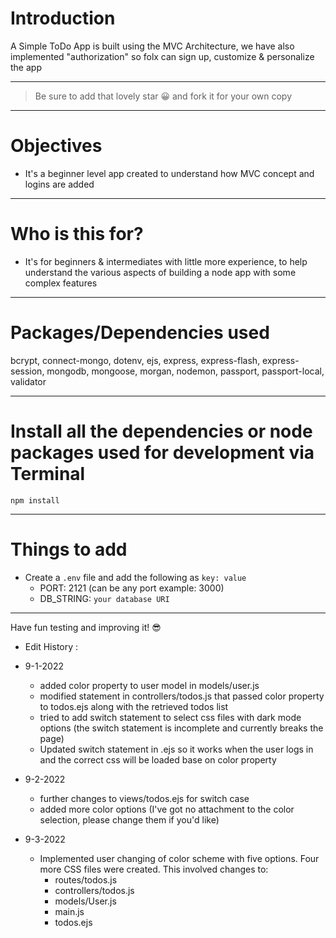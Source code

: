 # Introduction

A Simple ToDo App is built using the MVC Architecture, we have also implemented "authorization" so folx can sign up, customize & personalize the app 

---

> Be sure to add that lovely star 😀 and fork it for your own copy

---

# Objectives

- It's a beginner level app created to understand how MVC concept and logins are added

---

# Who is this for? 

- It's for beginners & intermediates with little more experience, to help understand the various aspects of building a node app with some complex features

---

# Packages/Dependencies used 

bcrypt, connect-mongo, dotenv, ejs, express, express-flash, express-session, mongodb, mongoose, morgan, nodemon, passport, passport-local, validator

---

# Install all the dependencies or node packages used for development via Terminal

`npm install` 

---

# Things to add

- Create a `.env` file and add the following as `key: value` 
  - PORT: 2121 (can be any port example: 3000) 
  - DB_STRING: `your database URI` 
 ---
 
 Have fun testing and improving it! 😎


- Edit History :
- 9-1-2022
  - added color property to user model in models/user.js
  - modified statement in controllers/todos.js that passed color property to todos.ejs along with the retrieved todos list
  - tried to add switch statement to select css files with dark mode options (the switch statement is incomplete and currently breaks the page)
  - Updated switch statement in .ejs so it works when the user logs in and the correct css will be loaded base on color property

- 9-2-2022
  - further changes to views/todos.ejs for switch case
  - added more color options (I've got no attachment to the color selection, please change them if you'd like)

- 9-3-2022
  - Implemented user changing of color scheme with five options. Four more CSS files were created. This involved changes to:
    - routes/todos.js
    - controllers/todos.js
    - models/User.js
    - main.js
    - todos.ejs